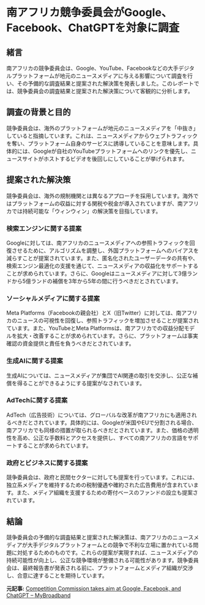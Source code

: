 # 南アフリカ競争委員会がGoogle、Facebook、ChatGPTを対象に調査

## 緒言

南アフリカの競争委員会は、Google、YouTube、Facebookなどの大手デジタルプラットフォームが地元のニュースメディアに与える影響について調査を行い、その予備的な調査結果と提案された解決策を発表しました。このレポートでは、競争委員会の調査結果と提案された解決策について客観的に分析します。

## 調査の背景と目的

競争委員会は、海外のプラットフォームが地元のニュースメディアを「中抜き」していると指摘しています。これは、ニュースメディアからウェブトラフィックを奪い、プラットフォーム自身のサービスに誘導していることを意味します。具体的には、Googleが自社のYouTubeプラットフォームへのリンクを優先し、ニュースサイトがホストするビデオを後回しにしていることが挙げられます。

## 提案された解決策

競争委員会は、海外の規制機関とは異なるアプローチを採用しています。海外ではプラットフォームの収益に対する関税や税金が導入されていますが、南アフリカでは持続可能な「ウィンウィン」の解決策を目指しています。

### 検索エンジンに関する提案

Googleに対しては、南アフリカのニュースメディアへの参照トラフィックを回復させるために、アルゴリズムを調整し、外国プラットフォームへのバイアスを減らすことが提案されています。また、匿名化されたユーザーデータの共有や、検索エンジン最適化の支援を通じて、ニュースメディアの収益化をサポートすることが求められています。さらに、Googleはニュースメディアに対して3億ランドから5億ランドの補償を3年から5年の間に行うべきだとされています。

### ソーシャルメディアに関する提案

Meta Platforms（Facebookの親会社）とX（旧Twitter）に対しては、南アフリカのニュースの可視性を回復し、参照トラフィックを増加させることが提案されています。また、YouTubeとMeta Platformsは、南アフリカでの収益分配モデルを拡大・改善することが求められています。さらに、プラットフォームは事実確認の資金提供と責任を負うべきだとされています。

### 生成AIに関する提案

生成AIについては、ニュースメディアが集団でAI関連の取引を交渉し、公正な補償を得ることができるようにする提案がなされています。

### AdTechに関する提案

AdTech（広告技術）については、グローバルな改革が南アフリカにも適用されるべきだとされています。具体的には、Googleが米国やEUで分割される場合、南アフリカでも同様の措置が取られるべきだとされています。また、価格の透明性を高め、公正な手数料とアクセスを提供し、すべての南アフリカの言語をサポートすることが求められています。

### 政府とビジネスに関する提案

競争委員会は、政府と民間セクターに対しても提案を行っています。これには、独立系メディアを維持するための税制優遇や確約された広告費用が含まれています。また、メディア組織を支援するための寄付ベースのファンドの設立も提案されています。

## 結論

競争委員会の予備的な調査結果と提案された解決策は、南アフリカのニュースメディアが大手デジタルプラットフォームとの競争で不利な立場に置かれている問題に対処するためのものです。これらの提案が実現すれば、ニュースメディアの持続可能性が向上し、公正な競争環境が整備される可能性があります。競争委員会は、最終報告書が発表される前に、プラットフォームとメディア組織が交渉し、合意に達することを期待しています。

**元記事:** [Competition Commission takes aim at Google, Facebook, and ChatGPT – MyBroadband](https://mybroadband.co.za/news/internet/583826-competition-commission-takes-aim-at-google-facebook-and-chatgpt.html)